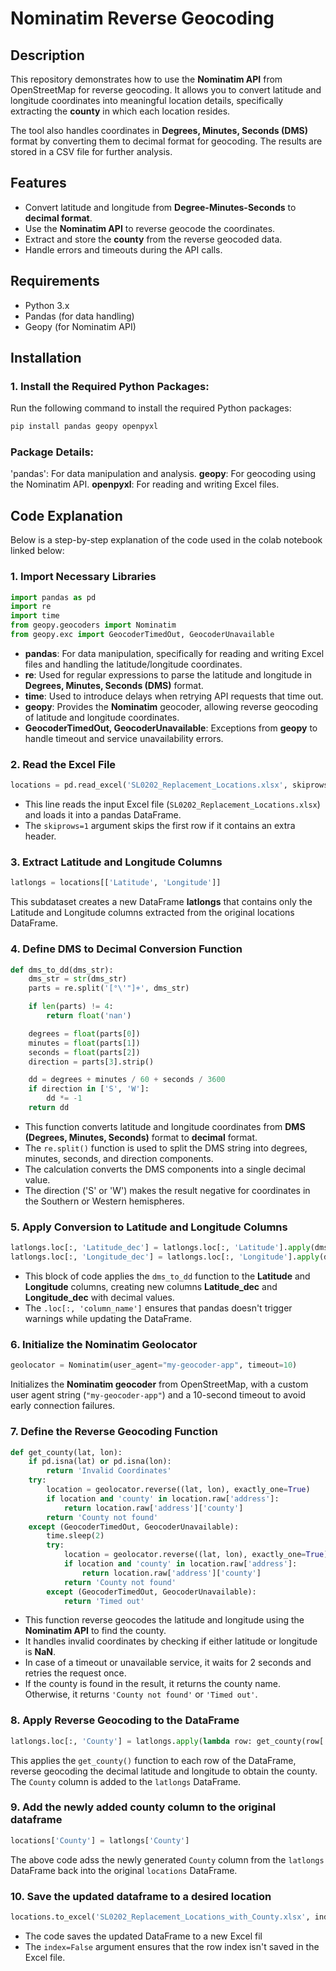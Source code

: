 # Nominatim Reverse Geocoding

## Description
This repository demonstrates how to use the **Nominatim API** from OpenStreetMap for reverse geocoding. It allows you to convert latitude and longitude coordinates into meaningful location details, specifically extracting the **county** in which each location resides.

The tool also handles coordinates in **Degrees, Minutes, Seconds (DMS)** format by converting them to decimal format for geocoding. The results are stored in a CSV file for further analysis.

## Features
- Convert latitude and longitude from **Degree-Minutes-Seconds** to **decimal format**.
- Use the **Nominatim API** to reverse geocode the coordinates.
- Extract and store the **county** from the reverse geocoded data.
- Handle errors and timeouts during the API calls.

## Requirements
- Python 3.x
- Pandas (for data handling)
- Geopy (for Nominatim API)

## Installation

### 1. Install the Required Python Packages:
Run the following command to install the required Python packages:
```bash
pip install pandas geopy openpyxl
```

### Package Details:
'pandas': For data manipulation and analysis.
**geopy**: For geocoding using the Nominatim API.
**openpyxl**: For reading and writing Excel files.

## Code Explanation

Below is a step-by-step explanation of the code used in the colab notebook linked below:


### 1. Import Necessary Libraries

```python
import pandas as pd
import re
import time
from geopy.geocoders import Nominatim
from geopy.exc import GeocoderTimedOut, GeocoderUnavailable
```
- **pandas**: For data manipulation, specifically for reading and writing Excel files and handling the latitude/longitude coordinates.
- **re**: Used for regular expressions to parse the latitude and longitude in **Degrees, Minutes, Seconds (DMS)** format.
- **time**: Used to introduce delays when retrying API requests that time out.
- **geopy**: Provides the **Nominatim** geocoder, allowing reverse geocoding of latitude and longitude coordinates.
- **GeocoderTimedOut, GeocoderUnavailable**: Exceptions from **geopy** to handle timeout and service unavailability errors.

### 2. Read the Excel File

```python
locations = pd.read_excel('SL0202_Replacement_Locations.xlsx', skiprows=1)
```
- This line reads the input Excel file (`SL0202_Replacement_Locations.xlsx`) and loads it into a pandas DataFrame.  
- The `skiprows=1` argument skips the first row if it contains an extra header.


### 3. Extract Latitude and Longitude Columns
```python
latlongs = locations[['Latitude', 'Longitude']]
```
This subdataset creates a new DataFrame **latlongs** that contains only the Latitude and Longitude columns extracted from the original locations DataFrame.

### 4.  Define DMS to Decimal Conversion Function
```python
def dms_to_dd(dms_str):
    dms_str = str(dms_str)
    parts = re.split('[°\'"]+', dms_str)

    if len(parts) != 4:
        return float('nan')

    degrees = float(parts[0])
    minutes = float(parts[1])
    seconds = float(parts[2])
    direction = parts[3].strip()

    dd = degrees + minutes / 60 + seconds / 3600
    if direction in ['S', 'W']:
        dd *= -1
    return dd
```
- This function converts latitude and longitude coordinates from **DMS (Degrees, Minutes, Seconds)** format to **decimal** format.  
- The `re.split()` function is used to split the DMS string into degrees, minutes, seconds, and direction components.  
- The calculation converts the DMS components into a single decimal value.  
- The direction ('S' or 'W') makes the result negative for coordinates in the Southern or Western hemispheres.


### 5. Apply Conversion to Latitude and Longitude Columns

```python
latlongs.loc[:, 'Latitude_dec'] = latlongs.loc[:, 'Latitude'].apply(dms_to_dd)
latlongs.loc[:, 'Longitude_dec'] = latlongs.loc[:, 'Longitude'].apply(dms_to_dd)
```

- This block of code applies the `dms_to_dd` function to the **Latitude** and **Longitude** columns, creating new columns **Latitude_dec** and **Longitude_dec** with decimal values.  
- The `.loc[:, 'column_name']` ensures that pandas doesn't trigger warnings while updating the DataFrame.

### 6. Initialize the Nominatim Geolocator

```python
geolocator = Nominatim(user_agent="my-geocoder-app", timeout=10)
```
Initializes the **Nominatim geocoder** from OpenStreetMap, with a custom user agent string (`"my-geocoder-app"`) and a 10-second timeout to avoid early connection failures.

### 7. Define the Reverse Geocoding Function
```python
def get_county(lat, lon):
    if pd.isna(lat) or pd.isna(lon):
        return 'Invalid Coordinates'
    try:
        location = geolocator.reverse((lat, lon), exactly_one=True)
        if location and 'county' in location.raw['address']:
            return location.raw['address']['county']
        return 'County not found'
    except (GeocoderTimedOut, GeocoderUnavailable):
        time.sleep(2)
        try:
            location = geolocator.reverse((lat, lon), exactly_one=True)
            if location and 'county' in location.raw['address']:
                return location.raw['address']['county']
            return 'County not found'
        except (GeocoderTimedOut, GeocoderUnavailable):
            return 'Timed out'
```

- This function reverse geocodes the latitude and longitude using the **Nominatim API** to find the county.  
- It handles invalid coordinates by checking if either latitude or longitude is **NaN**.  
- In case of a timeout or unavailable service, it waits for 2 seconds and retries the request once.  
- If the county is found in the result, it returns the county name. Otherwise, it returns `'County not found'` or `'Timed out'`.

### 8. Apply Reverse Geocoding to the DataFrame
```python
latlongs.loc[:, 'County'] = latlongs.apply(lambda row: get_county(row['Latitude_dec'], row['Longitude_dec']), axis=1)
```
This applies the `get_county()` function to each row of the DataFrame, reverse geocoding the decimal latitude and longitude to obtain the county.  
The `County` column is added to the `latlongs` DataFrame.

### 9. Add the newly added county column to the original dataframe
```python
locations['County'] = latlongs['County']
```
The above code adss the newly generated `County` column from the `latlongs` DataFrame back into the original `locations` DataFrame.

### 10. Save the updated dataframe to a desired location
```python
locations.to_excel('SL0202_Replacement_Locations_with_County.xlsx', index=False)
```
- The code saves the updated DataFrame to a new Excel fil  
- The `index=False` argument ensures that the row index isn't saved in the Excel file.













